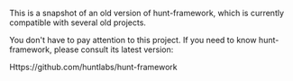 This is a snapshot of an old version of hunt-framework, which is currently compatible with several old projects.

You don't have to pay attention to this project. If you need to know hunt-framework, please consult its latest version:

Https://github.com/huntlabs/hunt-framework
